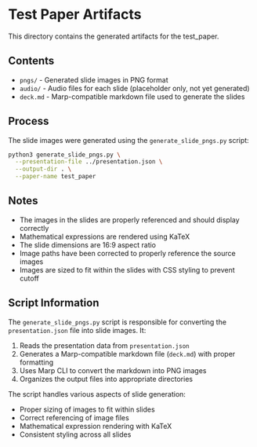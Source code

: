 # Test Paper Artifacts

This directory contains the generated artifacts for the test_paper.

## Contents

- `pngs/` - Generated slide images in PNG format
- `audio/` - Audio files for each slide (placeholder only, not yet generated)
- `deck.md` - Marp-compatible markdown file used to generate the slides

## Process

The slide images were generated using the `generate_slide_pngs.py` script:

```bash
python3 generate_slide_pngs.py \
  --presentation-file ../presentation.json \
  --output-dir . \
  --paper-name test_paper
```

## Notes

- The images in the slides are properly referenced and should display correctly
- Mathematical expressions are rendered using KaTeX
- The slide dimensions are 16:9 aspect ratio
- Image paths have been corrected to properly reference the source images
- Images are sized to fit within the slides with CSS styling to prevent cutoff

## Script Information

The `generate_slide_pngs.py` script is responsible for converting the `presentation.json` file into slide images. It:

1. Reads the presentation data from `presentation.json`
2. Generates a Marp-compatible markdown file (`deck.md`) with proper formatting
3. Uses Marp CLI to convert the markdown into PNG images
4. Organizes the output files into appropriate directories

The script handles various aspects of slide generation:
- Proper sizing of images to fit within slides
- Correct referencing of image files
- Mathematical expression rendering with KaTeX
- Consistent styling across all slides